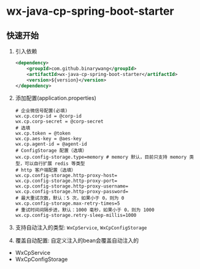 # wx-java-cp-spring-boot-starter

## 快速开始

1. 引入依赖
    ```xml
    <dependency>
        <groupId>com.github.binarywang</groupId>
        <artifactId>wx-java-cp-spring-boot-starter</artifactId>
        <version>${version}</version>
    </dependency>
    ```
2. 添加配置(application.properties)
    ```properties
    # 企业微信号配置(必填)
    wx.cp.corp-id = @corp-id
    wx.cp.corp-secret = @corp-secret
    # 选填
    wx.cp.token = @token
    wx.cp.aes-key = @aes-key
    wx.cp.agent-id = @agent-id
    # ConfigStorage 配置（选填）
    wx.cp.config-storage.type=memory # memory 默认，目前只支持 memory 类型，可以自行扩展 redis 等类型
    # http 客户端配置（选填）
    wx.cp.config-storage.http-proxy-host=
    wx.cp.config-storage.http-proxy-port=
    wx.cp.config-storage.http-proxy-username=
    wx.cp.config-storage.http-proxy-password=
    # 最大重试次数，默认：5 次，如果小于 0，则为 0
    wx.cp.config-storage.max-retry-times=5
    # 重试时间间隔步进，默认：1000 毫秒，如果小于 0，则为 1000
    wx.cp.config-storage.retry-sleep-millis=1000
    ```
3. 支持自动注入的类型: `WxCpService`, `WxCpConfigStorage`

4. 覆盖自动配置: 自定义注入的bean会覆盖自动注入的

- WxCpService
- WxCpConfigStorage
